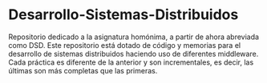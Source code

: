 # Desarrollo-Sistemas-Distribuidos
Repositorio dedicado a la asignatura homónima, a partir de ahora abreviada como DSD. Este repositorio está dotado de código y memorias para el desarrollo de sistemas distribuidos haciendo uso de diferentes middleware. Cada práctica es diferente de la anterior y son incrementales, es decir, las últimas son más completas que las primeras.
